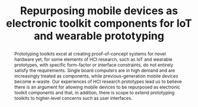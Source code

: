 ---
number: 14
title: "Repurposing mobile devices as electronic toolkit components for IoT and wearable prototyping"

author0_name: Dan Jackson
author0_email: 
author0_affiliation: Open Lab, School of Computing, Newcastle University, UK
author0_video: 

abstract: "Prototyping toolkits excel at creating proof-of-concept systems for novel hardware yet, for some elements of HCI research, such as IoT and wearable prototypes, with specific form-factor or interface constraints, do not entirely satisfy the requirements. Single board computers are in high demand and are increasingly treated as components, while previous-generation mobile devices become e-waste. Our experiences of HCI research prototypes lead us to believe there is an argument for allowing mobile devices to be repurposed as electronic toolkit components and that, in addition, there is scope to extend prototyping toolkits to higher-level concerns such as user interfaces."

pdf: 
---